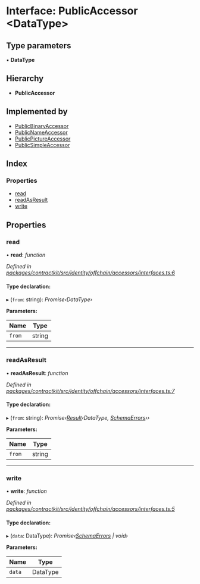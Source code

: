 # Interface: PublicAccessor <**DataType**>

## Type parameters

▪ **DataType**

## Hierarchy

* **PublicAccessor**

## Implemented by

* [PublicBinaryAccessor](../classes/_contractkit_src_identity_offchain_accessors_binary_.publicbinaryaccessor.md)
* [PublicNameAccessor](../classes/_contractkit_src_identity_offchain_accessors_name_.publicnameaccessor.md)
* [PublicPictureAccessor](../classes/_contractkit_src_identity_offchain_accessors_pictures_.publicpictureaccessor.md)
* [PublicSimpleAccessor](../classes/_contractkit_src_identity_offchain_accessors_simple_.publicsimpleaccessor.md)

## Index

### Properties

* [read](_contractkit_src_identity_offchain_accessors_interfaces_.publicaccessor.md#read)
* [readAsResult](_contractkit_src_identity_offchain_accessors_interfaces_.publicaccessor.md#readasresult)
* [write](_contractkit_src_identity_offchain_accessors_interfaces_.publicaccessor.md#write)

## Properties

###  read

• **read**: *function*

*Defined in [packages/contractkit/src/identity/offchain/accessors/interfaces.ts:6](https://github.com/celo-org/celo-monorepo/blob/master/packages/contractkit/src/identity/offchain/accessors/interfaces.ts#L6)*

#### Type declaration:

▸ (`from`: string): *Promise‹DataType›*

**Parameters:**

Name | Type |
------ | ------ |
`from` | string |

___

###  readAsResult

• **readAsResult**: *function*

*Defined in [packages/contractkit/src/identity/offchain/accessors/interfaces.ts:7](https://github.com/celo-org/celo-monorepo/blob/master/packages/contractkit/src/identity/offchain/accessors/interfaces.ts#L7)*

#### Type declaration:

▸ (`from`: string): *Promise‹[Result](../modules/_base_src_result_.md#result)‹DataType, [SchemaErrors](../modules/_contractkit_src_identity_offchain_accessors_errors_.md#schemaerrors)››*

**Parameters:**

Name | Type |
------ | ------ |
`from` | string |

___

###  write

• **write**: *function*

*Defined in [packages/contractkit/src/identity/offchain/accessors/interfaces.ts:5](https://github.com/celo-org/celo-monorepo/blob/master/packages/contractkit/src/identity/offchain/accessors/interfaces.ts#L5)*

#### Type declaration:

▸ (`data`: DataType): *Promise‹[SchemaErrors](../modules/_contractkit_src_identity_offchain_accessors_errors_.md#schemaerrors) | void›*

**Parameters:**

Name | Type |
------ | ------ |
`data` | DataType |
